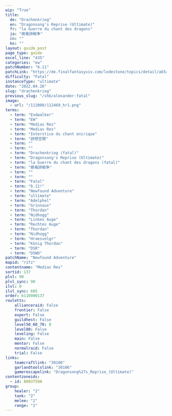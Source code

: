 ```yaml
---
wip: "True"
title:
  de: "Drachenkrieg"
  en: "Dragonsong's Reprise (Ultimate)"
  fr: "la Guerre du chant des dragons"
  ja: "絶竜詩戦争"
  cn: ""
  ko: ""
layout: guide_post
page_type: guide
excel_line: "435"
categories: "ew"
patchNumber: "6.11"
patchLink: "https://de.finalfantasyxiv.com/lodestone/topics/detail/a65a2c2a5efc3950ed2d463e20059f566648da99"
difficulty: "Fatal"
instanceType: "ultimate"
date: "2022.04.26"
slug: "drachenkrieg"
previous_slug: "/shb/alexander-fatal"
image:
  - url: "/112000/112469_hr1.png"
terms:
  - term: "Endwalker"
  - term: "EW"
  - term: "Medias Res"
  - term: "Medias Res"
  - term: "Interstice du chant onirique"
  - term: "詩想空間"
  - term: ""
  - term: ""
  - term: "Drachenkrieg (fatal)"
  - term: "Dragonsong's Reprise (Ultimate)"
  - term: "la Guerre du chant des dragons (fatal)"
  - term: "絶竜詩戦争"
  - term: ""
  - term: ""
  - term: "Fatal"
  - term: "6.11!"
  - term: "Newfound Adventure"
  - term: "ultimate"
  - term: "Adelphel"
  - term: "Grinnaux"
  - term: "Thordan"
  - term: "Nidhogg"
  - term: "Linkes Auge"
  - term: "Rechtes Auge"
  - term: "Thordan"
  - term: "Nidhogg"
  - term: "Hraesvelgr"
  - term: "König Thordan"
  - term: "DSR"
  - term: "DSWU"
patchName: "Newfound Adventure"
mapid: "r1fz"
contentname: "Medias Res"
sortid: 137
plvl: 90
plvl_sync: 90
ilvl: 0
ilvl_sync: 605
order: 6110900137
rouletts:
    allianceraid: False
    frontier: False
    expert: False
    guildhest: False
    level50_60_70: 0
    level80: False
    leveling: False
    main: False
    mentor: False
    normalraid: False
    trial: False
links:
    teamcraftlink: "30106"
    garlandtoolslink: "30106"
    gamerescapelink: "Dragonsong%27s_Reprise_(Ultimate)"
contentzoneids:
  - id: 8003759A
group:
    healer: "2"
    tank: "2"
    melee: "2"
    range: "2"
---
```

